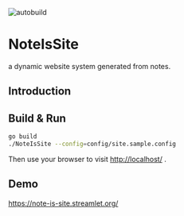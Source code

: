 ![autobuild](https://github.com/StreamletStudio/NoteIsSite/workflows/autobuild/badge.svg)

# NoteIsSite
a dynamic website system generated from notes.

## Introduction

## Build & Run
```bash
go build
./NoteIsSite --config=config/site.sample.config
```

Then use your browser to visit <http://localhost/> .

## Demo

<https://note-is-site.streamlet.org/>
